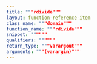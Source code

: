 ```yaml
---
title: """rdivide"""
layout: function-reference-item
class_name: """domain"""
function_name: """rdivide"""
snippet: """"""
qualifiers: """"""
return_type: """varargout"""
arguments: """(varargin)"""
---
```


